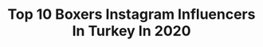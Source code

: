 ---
title: Top 10 Boxers Instagram Influencers In Turkey In 2020
description: >-
  Find top boxers Instagram influencers in Turkey in 2020. Most popular hashtags: #boxer #kennel #kangal #mastiff.
platform: Instagram
profiles:
  - username: "nikostzotzos"
    fullname: >-
      Nikos Tzotzos 🇬🇷
    location: "Turkey"
    followers: 4092
    engagement: 2419
    commentsToLikes: 0.020969
    avatar: "https://scontent-lax3-1.cdninstagram.com/v/t51.2885-19/s320x320/81796745_198929411241320_4515732068168105984_n.jpg?_nc_ht=scontent-lax3-1.cdninstagram.com&_nc_ohc=9Z6iP1fpwm0AX8L8kQG&oh=42995cd9bfe7496109d821fba2925bb5&oe=5EB19700"
    verified: false
    hashtags: "#training, #tzotzosteam, #father, #underarmour"
  - username: "mobin_.mohamad"
    fullname: >-
      🔱Radmehr Brothers
    location: "Turkey"
    followers: 17098
    engagement: 1142
    commentsToLikes: 0.075850
    avatar: "https://scontent-lhr8-1.cdninstagram.com/v/t51.2885-19/s320x320/66021673_563611444043645_780274001518788608_n.jpg?_nc_ht=scontent-lhr8-1.cdninstagram.com&_nc_ohc=mSyKb7NmIG8AX_5icfp&oh=58b91eb2e10dc6303d2ea60c5ab2d5ea&oe=5EBBD4C7"
    verified: false
    hashtags: "#mma, #traxtor, #bodybuildingnation, #muaythaidance"
  - username: "pitbullailesi33"
    fullname: >-
      PİTBULL TÜRKİYE 🇹🇷
    location: "Turkey"
    followers: 5593
    engagement: 2511
    commentsToLikes: 0.119452
    avatar: "https://scontent-ssn1-1.cdninstagram.com/v/t51.2885-19/s320x320/90074181_610353269820225_7745435994588971008_n.jpg?_nc_ht=scontent-ssn1-1.cdninstagram.com&_nc_ohc=6YDfRmDcmTMAX9PGlsR&oh=47ff8e8a22931b8cb5ceccc89f5d1b6c&oe=5EAED108"
    verified: false
    hashtags: "#couplegoals, #dogoargentino, #presecanario, #blue"
  - username: "kopekler.alemii"
    fullname: >-
      Köpekler Alemi
    location: "Turkey"
    followers: 23914
    engagement: 426
    commentsToLikes: 0.039620
    avatar: "https://scontent-ams4-1.cdninstagram.com/v/t51.2885-19/s320x320/28152697_356026108211655_3977341905976426496_n.jpg?_nc_ht=scontent-ams4-1.cdninstagram.com&_nc_ohc=iY5mtJHiMy4AX_Yz0cq&oh=07083e9bc7ad02568ad3a2f9ad928867&oe=5EB941F5"
    verified: false
    hashtags: "#follow, #pitbull, #pitbullterrier, #puppy"
  - username: "ipektanriyar"
    fullname: >-
      İPEK TANRIYAR EVLER
    location: "Turkey"
    followers: 29395
    engagement: 287
    commentsToLikes: 0.070926
    avatar: "https://scontent-lhr8-1.cdninstagram.com/v/t51.2885-19/s320x320/69831928_2425716180980415_4782224498143264768_n.jpg?_nc_ht=scontent-lhr8-1.cdninstagram.com&_nc_ohc=Is2mGeSDPfkAX_YFLSL&oh=1e1cdf23a74447e44803d8039dfb4bcb&oe=5EB98578"
    verified: false
    hashtags: "#iyile, #sahne, #mylittletoy, #ikiperde"
  - username: "liza.sila"
    fullname: >-
      Kopeklere fısıldayan adam
    location: "Turkey"
    followers: 99991
    engagement: 211
    commentsToLikes: 0.068039
    avatar: "https://scontent-lhr8-1.cdninstagram.com/v/t51.2885-19/s320x320/67818610_3122588321148811_5133909670313852928_n.jpg?_nc_ht=scontent-lhr8-1.cdninstagram.com&_nc_ohc=3avlrxsbh7kAX-HIjWN&oh=fa03b4bc8bddc63e5b7536cf76af9a33&oe=5EBA5678"
    verified: false
    hashtags: "#dogocanario, #aztagram, #rotweiler, #black"
  - username: "pitbull.tc"
    fullname: >-
      Pitbull Türkiye
    location: "Turkey"
    followers: 176739
    engagement: 113
    commentsToLikes: 0.011858
    avatar: "https://scontent-lht6-1.cdninstagram.com/v/t51.2885-19/s320x320/17818952_1481178518580857_4175594087371505664_n.jpg?_nc_ht=scontent-lht6-1.cdninstagram.com&_nc_ohc=3oJV3bF3nsIAX-q5WkA&oh=a749eb6f59e3ba9beedb52c6406f24b3&oe=5EB4D5DE"
    verified: false
    hashtags: "#pitbulllovers, #pitbullpuppies, #pitbullblue, #shepherd"
  - username: "tugbaozerk"
    fullname: >-
      TugbaOzerk
    location: "Turkey"
    followers: 265477
    engagement: 62
    commentsToLikes: 0.030524
    avatar: "https://scontent-ams4-1.cdninstagram.com/v/t51.2885-19/s320x320/72297385_756685931478566_5370844882682249216_n.jpg?_nc_ht=scontent-ams4-1.cdninstagram.com&_nc_ohc=Sev5T20YHFYAX-wY4NW&oh=131ee018739c55e41bf6223de86dc818&oe=5EBA90D2"
    verified: true
    hashtags: "#photographer, #makeup, #vogue, #sezenaksu"
  - username: "samilmemmedliofficial"
    fullname: >-
      Samil Memmedli 🎤🎼
    location: "Turkey"
    followers: 154030
    engagement: 323
    commentsToLikes: 0.020964
    avatar: "https://scontent-ams4-1.cdninstagram.com/v/t51.2885-19/s320x320/69399909_735321226916070_4686776129959231488_n.jpg?_nc_ht=scontent-ams4-1.cdninstagram.com&_nc_ohc=xBHcTTCC9wIAX9BYxQJ&oh=e9b515b26272cd1e36e7470d46789a53&oe=5EB313BA"
    verified: false
    hashtags: "#birarzutut, #berktutellerimnen"
---